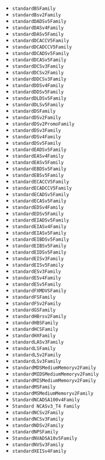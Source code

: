 * `standardBSFamily`
* `standardBsv2Family`
* `standardDADSv5Family`
* `standardDASv4Family`
* `standardDASv5Family`
* `standardDCACCV5Family`
* `standardDCADCCV5Family`
* `standardDCADSv5Family`
* `standardDCASv5Family`
* `standardDCSv3Family`
* `standardDCSv2Family`
* `standardDDCSv3Family`
* `standardDDSv4Family`
* `standardDDSv5Family`
* `standardDLDSv5Family`
* `standardDLSv5Family`
* `standardDSFamily`
* `standardDSv2Family`
* `standardDSv2PromoFamily`
* `standardDSv3Family`
* `standardDSv4Family`
* `standardDSv5Family`
* `standardEADSv5Family`
* `standardEASv4Family`
* `standardEASv5Family`
* `standardEBDSv5Family`
* `standardEBSv5Family`
* `standardECACCV5Family`
* `standardECADCCV5Family`
* `standardECADSv5Family`
* `standardECASv5Family`
* `standardEDSv4Family`
* `standardEDSv5Family`
* `standardEIADSv5Family`
* `standardEIASv4Family`
* `standardEIASv5Family`
* `standardEIBDSv5Family`
* `standardEIBSv5Family`
* `standardEIDSv5Family`
* `standardEISv3Family`
* `standardEISv5Family`
* `standardESv3Family`
* `standardESv4Family`
* `standardESv5Family`
* `standardFXMDVSFamily`
* `standardFSFamily`
* `standardFSv2Family`
* `standardGSFamily`
* `standardHBrsv2Family`
* `standardHBSFamily`
* `standardHCSFamily`
* `standardHXFamily`
* `standardLASv3Family`
* `standardLSFamily`
* `standardLSv2Family`
* `standardLSv3Family`
* `standardMDSMediumMemoryv2Family`
* `standardMIDSMediumMemoryv2Family`
* `standardMISMediumMemoryv2Family`
* `standardMSFamily`
* `standardMSMediumMemoryv2Family`
* `StandardNCADSA100v4Family`
* `Standard NCASv3_T4 Family`
* `standardNCSv2Family`
* `standardNCSv3Family`
* `standardNDSv2Family`
* `standardNPSFamily`
* `StandardNVADSA10v5Family`
* `standardNVSv3Family`
* `standardXEISv4Family`
